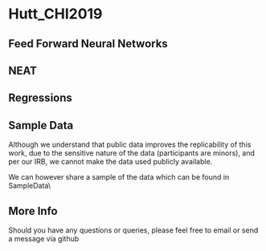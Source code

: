 # Hutt_CHI2019 


## Feed Forward Neural Networks


## NEAT 


## Regressions 


## Sample Data
Although we understand that public data improves the replicability of this work, due to the sensitive nature of the data (participants are minors), and per our IRB, we cannot make the data used publicly available. 

We can however share a sample of the data which can be found in SampleData\

## More Info
Should you have any questions or queries, please feel free to email or send a message via github 